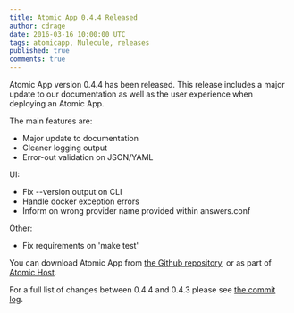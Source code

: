 ```yaml
---
title: Atomic App 0.4.4 Released
author: cdrage
date: 2016-03-16 10:00:00 UTC
tags: atomicapp, Nulecule, releases
published: true
comments: true
---
```


Atomic App version 0.4.4 has been released. This release includes a major update to our documentation as well as
the user experience when deploying an Atomic App.

The main features are:

  - Major update to documentation
  - Cleaner logging output
  - Error-out validation on JSON/YAML

UI:

  - Fix --version output on CLI
  - Handle docker exception errors
  - Inform on wrong provider name provided within answers.conf

Other:

  - Fix requirements on 'make test'

You can download Atomic App from [the Github repository](https://github.com/projectatomic/atomicapp), or as part of [Atomic Host](http://www.projectatomic.io/download/).

For a full list of changes between 0.4.4 and 0.4.3 please see [the commit log](https://github.com/projectatomic/atomicapp/commits/0.4.4).
